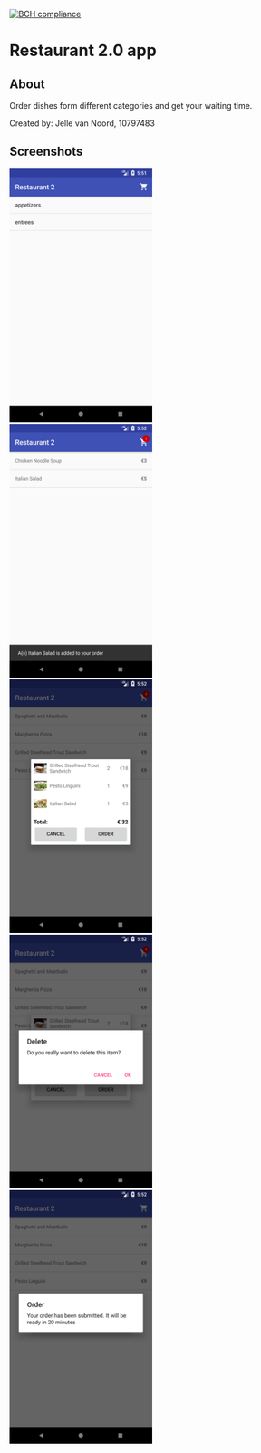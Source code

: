 [![BCH compliance](https://bettercodehub.com/edge/badge/jvn13/JellevanNoordpset5?branch=master)](https://bettercodehub.com/)
# Restaurant 2.0 app

## About

Order dishes form different categories and get your waiting time.

Created by: 
Jelle van Noord, 10797483

## Screenshots
<img src="https://raw.githubusercontent.com/jvn13/JellevanNoordpset5/master/doc/pset5-1.png" width="50%">
<img src="https://raw.githubusercontent.com/jvn13/JellevanNoordpset5/master/doc/pset5-2.png" width="50%">
<img src="https://raw.githubusercontent.com/jvn13/JellevanNoordpset5/master/doc/pset5-3.png" width="50%">
<img src="https://raw.githubusercontent.com/jvn13/JellevanNoordpset5/master/doc/pset5-4.png" width="50%">
<img src="https://raw.githubusercontent.com/jvn13/JellevanNoordpset5/master/doc/pset5-5.png" width="50%">